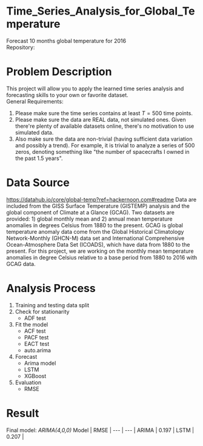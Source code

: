 # Time_Series_Analysis_for_Global_Temperature
Forecast 10 months global temperature for 2016  
Repository:

# Problem Description
This project will allow you to apply the learned time series analysis and forecasting skills to your own or favorite dataset.  
General Requirements:  
1. Please make sure the time series contains at least $T=500$ time points.
2. Please make sure the data are REAL data, not simulated ones. Given there're plenty of available datasets online, there's no motivation to use simulated data.
3. Also make sure the data are non-trivial (having sufficient data variation and possibly a trend). For example, it is trivial to analyze a series of 500 zeros, denoting something like "the number of spacecrafts I owned in the past 1.5 years".

# Data Source
https://datahub.io/core/global-temp?ref=hackernoon.com#readme
Data are included from the GISS Surface Temperature (GISTEMP) analysis and the global component of Climate at a Glance (GCAG). Two datasets are provided: 1) global monthly mean and 2) annual mean temperature anomalies in degrees Celsius from 1880 to the present. 
GCAG is global temperature anomaly data come from the Global Historical Climatology Network-Monthly (GHCN-M) data set and International Comprehensive Ocean-Atmosphere Data Set (ICOADS), which have data from 1880 to the present. 
For this project, we are working on the monthly mean temperature anomalies in degree Celsius relative to a base period from 1880 to 2016 with GCAG data. 

# Analysis Process
1. Training and testing data split
2. Check for stationarity
   * ADF test
3. Fit the model   
   * ACF test
   * PACF test
   * EACT test
   * auto.arima 
4. Forecast 
   * Arima model
   * LSTM
   * XGBoost
5. Evaluation 
   * RMSE

  # Result
  Final model: *ARIMA(4,0,0)*
Model | RMSE |
--- | --- | 
ARIMA | 0.197 | 
LSTM | 0.207 | 


  

